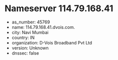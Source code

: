 # Nameserver 114.79.168.41

* as_number: 45769
* name: 114.79.168.41.dvois.com.
* city: Navi Mumbai
* country: IN
* organization: D-Vois Broadband Pvt Ltd
* version: Unknown
* dnssec: false
